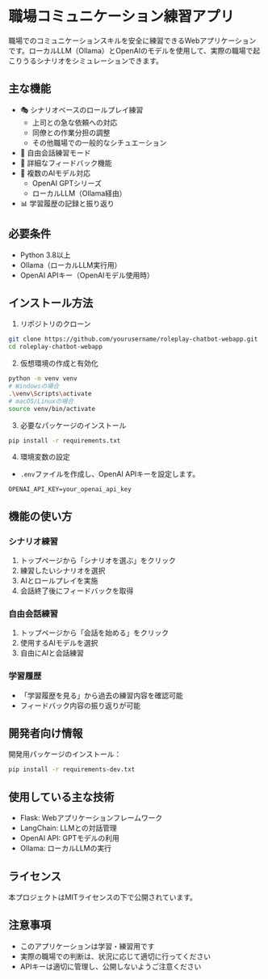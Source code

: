 # 職場コミュニケーション練習アプリ

職場でのコミュニケーションスキルを安全に練習できるWebアプリケーションです。ローカルLLM（Ollama）とOpenAIのモデルを使用して、実際の職場で起こりうるシナリオをシミュレーションできます。

## 主な機能

- 🎭 シナリオベースのロールプレイ練習
  - 上司との急な依頼への対応
  - 同僚との作業分担の調整
  - その他職場での一般的なシチュエーション
- 💭 自由会話練習モード
- 📝 詳細なフィードバック機能
- 🔄 複数のAIモデル対応
  - OpenAI GPTシリーズ
  - ローカルLLM（Ollama経由）
- 📊 学習履歴の記録と振り返り

## 必要条件

- Python 3.8以上
- Ollama（ローカルLLM実行用）
- OpenAI APIキー（OpenAIモデル使用時）

## インストール方法

1. リポジトリのクローン
```bash
git clone https://github.com/yourusername/roleplay-chatbot-webapp.git
cd roleplay-chatbot-webapp
```

2. 仮想環境の作成と有効化
```bash
python -m venv venv
# Windowsの場合
.\venv\Scripts\activate
# macOS/Linuxの場合
source venv/bin/activate
```

3. 必要なパッケージのインストール
```bash
pip install -r requirements.txt
```

4. 環境変数の設定
- `.env`ファイルを作成し、OpenAI APIキーを設定します。
```
OPENAI_API_KEY=your_openai_api_key
```

## 機能の使い方

### シナリオ練習
1. トップページから「シナリオを選ぶ」をクリック
2. 練習したいシナリオを選択
3. AIとロールプレイを実施
4. 会話終了後にフィードバックを取得

### 自由会話練習
1. トップページから「会話を始める」をクリック
2. 使用するAIモデルを選択
3. 自由にAIと会話練習

### 学習履歴
- 「学習履歴を見る」から過去の練習内容を確認可能
- フィードバック内容の振り返りが可能

## 開発者向け情報

開発用パッケージのインストール：
```bash
pip install -r requirements-dev.txt
```

## 使用している主な技術

- Flask: Webアプリケーションフレームワーク
- LangChain: LLMとの対話管理
- OpenAI API: GPTモデルの利用
- Ollama: ローカルLLMの実行

## ライセンス

本プロジェクトはMITライセンスの下で公開されています。

## 注意事項

- このアプリケーションは学習・練習用です
- 実際の職場での判断は、状況に応じて適切に行ってください
- APIキーは適切に管理し、公開しないようご注意ください

